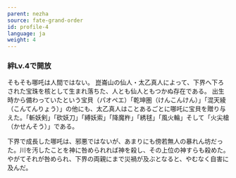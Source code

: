 ```yaml
---
parent: nezha
source: fate-grand-order
id: profile-4
language: ja
weight: 4
---
```


### 絆Lv.4で開放

そもそも哪吒は人間ではない。
崑崙山の仙人・太乙真人によって、下界へ下ろされた宝珠を核として生まれ落ちた、人とも仙人ともつかぬ存在である。
出生時から備わっていたという宝貝（パオペエ）「乾坤圏（けんこんけん）」「混天綾（こんてんりょう）」の他にも、太乙真人はことあるごとに哪吒に宝貝を贈り与えた。「斬妖剣」「砍妖刀」「縛妖索」「降魔杵」「綉毬」「風火輪」そして「火尖槍（かせんそう）」である。

下界で成長した哪吒は、邪悪ではないが、あまりにも傍若無人の暴れん坊だった。川を汚したことを神に咎められれば神を殺し、その上位の神すらも殺めた。やがてそれが咎められ、下界の両親にまで災禍が及ぶとなると、やむなく自害に及んだ。
